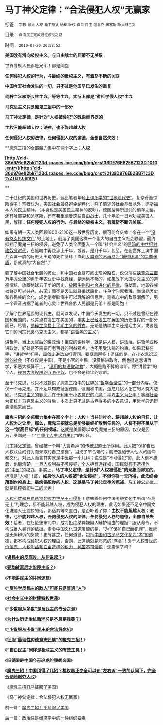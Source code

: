 # 马丁神父定律：“合法侵犯人权”无赢家

标签： `宗教` `政治` `人权` `马丁神父` `纳粹` `极权` `自由` `民主` `哈耶克` `米塞斯` `斯大林主义` 

目录： `自由民主宪政通往奴役之路`

时间： `2010-03-20 20:52:52`

**美国没有滑向极权主义，与自由战士的启蒙不无关系**

世界各族人民都是兄弟！都是同胞

**任何侵犯人权的行为，与最终的极权主义，有着斩不断的关联**

**中国今天社会发生的一切，只不过是他国早已发生的重复**

**纳粹主义和斯大林主义，等等主义，实际上都是“讲哲学侵人权”主义**

**马克思主义只是魔鬼三招中的一部分**

**马丁神父定律，是针对“人权被侵犯”的现象而界定的**

**主权不能超越人权；法律，也不能超越人权**

**任何侵犯人权的法律，任何侵犯人权的道德，全部自然失效**！

**魔鬼三招的全部魔力集中在两个字上：**人权**

**[http://cid-36d976e82bb7123d.spaces.live.com/blog/cns!36D976E82BB7123D!1010.entry](http://cid-36d976e82bb7123d.spaces.live.com/blog/cns%2136D976E82BB7123D%211010.entry)**

**

二十世纪的美国和世界历史，远比笔者年轻[上课所学的“世界现代史”](../../../2009/6/9/历史教科书的致命误导.md)，复杂奇诡惊险得多！笔者认为，美国社会最终避免纳粹化，除了前述的社会基础以外，罗斯福本人的民主精神，（本身也是美国民主精神的反映），德国纳粹所提供的前车之鉴，还有[哈耶克和米塞斯，还有弗里德曼这些自由战士](../../../2010/1/21/奥地利学派，孤独的自由战士.md)，几十年如一日地劝戒美国人民，解释：**任何侵犯人权的行为，与最终的极权主义，有着斩不断的关联**。

如果有朝一天人类回顾1800-2100这一段世界历史，很可能会庆幸上帝在一个“[没有悠久传统文化](../../../2010/1/14/中国传统文化不相容于民主社会的两种价值观.md)”的土地上，创造了美国这样一个伟大的自由主义社会联盟，最终抵挡了魔鬼三招的侵袭，避免了人类全面堕入一个叫“社会主义”的[黑暗的中世纪封建奴隶时代](../../../2010/1/20/奴隶社会传统文化传承的三个因素.md)，在黑暗中再跋涉上千年，或者，是几千年，甚至，在全世界上演中国几百年一度的历史大灭绝的死亡循环！直到[人类真的不再成为“地球环境”的主要矛盾](../../../2009/12/31/小农意识的“自然主义”是落后的共同根源.md)，那就真的“大自然”了

要了解中国社会发展的历史，和中国社会最可能出现的路径，仅仅泡在[狭窄的三百万平方公里的两千年农业史](../../../2008/11/20/300万适农区，2000年中国历史文明的含义.md)中找真经，是远远不够的。如果放下大国沙文主义的道德情结，放眼地球五千年的历史，[放眼生物和社会进化的规律](../../../2010/2/9/文明进化的途径：多点出现单源传播，和古埃及.md)，将发现，地球各族社群是可以共存、共荣；而不是天生就互相妖魔化，斗争个你死我活。当世界历史和各民族的文化，成为笔者脑海中可以理解的信息后，笔者心中的敌意消解了，另一个声音占据了笔者的心灵：世界各族人民都是兄弟！都是同胞！

了解了世界范围的现代史，就可以发现，中国今天发生的一切，只不过是曾经在德国和俄国的，也差点在发生在美国的，事[实上已经发生在英国](../../../2008/12/20/英殖民帝国终结，是经济理由.md)的历史进程的一部分而已。尽管，[纳粹主义换上了毛主义的外衣](../../../2009/6/26/马恩主义为什么适合移植入中国传统社会.md)。无论是纳粹主义还是毛主义，或者是它们的同宗兄弟马克思主义，都是“[讲哲学的主义](../../../2010/2/3/迷恋哲学不是邪恶的，就是没用的.md)”。

[讲哲学，当上大官后的讲政治](../../../2009/12/5/需要讲政治的社会和不需要讲政治的公民.md)！相应的讲科学，就是讲人权，讲法治。讲哲学或称讲政治，好处是不需要问老百姓的利益观点，也不用受法制的约束。如果君权在手，“讲哲学”打黑，显然比讲法治打官司，要惬意得多！奇怪的是，[在小农意识泛滥的社会](../../../2009/11/14/小奴意识缔造了中国传统文化.md)（不仅仅是中国），不是小官的小民，没资格讲政治，倒也挺迷恋讲哲学，邪恶大概算不上，“[没用的林语堂动物](../../../2009/2/2/实例解剖极左的人格认知误区.md)”，大概是跑不掉的诊断。将“讲哲学”的个人，[视为大官役用的五毛小奴](../../../2010/1/13/五毛就业是个技术活.md)，也不会是错误的诊断。

至于马克思，也只不过提供了魔鬼三招中的[民粹的“哲学合理性”](../../../2010/2/12/哲学是“岂有此理”的学问.md)的一部分内容。仅仅一个马克思，并不足以构成征服德国、俄国和中国，造成几亿人死亡的人类大悲剧。[马克思主义的罪恶，在于利用于小农意识的心魔：平均主义为公平！等级社会为正统！](../../../2009/6/26/马恩主义为什么适合移植入中国传统社会.md)马克思主义的背后，本质上只不过是古老得多的小农意识，用哲学的诡辩装潢起来而已。

**魔鬼三招的全部魔力集中在两个字上：**人权**！当任何社会，将超越人权的目标，让人权为之让步，那么，魔鬼三招就总是能够最终扩散到任何的，人权不得不屈从于这一“崇高目标”的任何领域**。这就是美国得以幸免魔鬼三招的原因，仅仅是因为，美国是一个“[严重个人主义自由化](../../../2009/7/28/美国资产阶级实用主义反动哲学.md)”的社会。

[马丁神父定律](../../../2010/1/27/为什么计划经济总是保护了落后产业.md)，曾经被一个叫“大言希声”的传统卫道士所误用。此人把“保护自已人权权益的行为而采取的自卫措施”，当成了不合理的；而把强加于人他人的信仰和文化，对此人而言其实就是中医那一小儿科；说成是“不可侵犯”的。此人倒不愚蠢，他很清楚，[一旦人权利益不可侵犯，个人拥有选择权，国民就有不选择他的“中医”的权力](../../../2008/10/19/避免行政干预强行推销中医作为医疗保障.md)。事实上，**马丁神父定律，是针对“人权被侵犯”的现象而界定的**。[标准是“人权”](../../../2009/11/20/人权不可侵犯在于完整性要求.md)！即，**如果他人的人权被“合法侵犯”，不但你将一无所得，此法终会落到你的身上，最终侵犯你的人权，这就是马丁神父定律的概述**。[马丁神父定律，就是民粹者即牛二的命运](../../../2009/10/13/小农意识仇富牛二历史命运.md)！

[人权利益和自由选择的权力神圣不可侵犯](../../../2009/10/31/人权利益交换对象伪代码逻辑.md)！意味着任何中国传统文化中所谓“至高无上”的理念，都不能超越人权，成为侵犯人权的理由。此话如果还不足令中国文化洗脑人士震惊的话，那话其等义直白，是否吓着了你：**主权不能超越人权；法律，也不能超越人权，任何侵犯人权的法律，任何侵犯人权的道德，全部自然失效**！后者，在纽伦堡审判中，成为拒绝纳粹嫌疑人辩护理由的理据：服从命令，不构成反人类罪的依据。更令中国文化卫道羞愧的是，“为了保护自已而犯罪”，反而是无罪辩诉的条款！更有甚之，任何道德，包括[中国和古罗马文化视为“孝”的道德](../../../2009/11/3/中国和古罗马的“孝道德”考究.md)，都不构成侵犯人权的理由，否则[，此道德就是邪恶的“道德”](../../../2009/11/5/儒家孟子至圣！摒弃封建忠孝道德枷锁.md)！对于[人权普世的价值观，人权利益和自由选择的权力，神圣不可侵犯](../../../2009/10/17/人的利益包括所有排他的权益.md)；您震惊了吗？

《[**讲民主的反腐败，从何说起？**](../../../2010/3/1/讲民主的反腐败，从何说起？.md)》

《[**要均贫富后才能民主吗？**](../../../2010/3/1/要均贫富后才能民主吗？.md)》

《[**不能讲民主的共同逻辑**](../../../2010/3/2/“物质供应极大丰富才能讲民主“.md)》

《[**“反科学反民主的敌人”可能只是普通“人”**](../../../2010/3/2/“反科学反民主的敌人”可能只是普通“人”.md)》

《[**社会主义中的封建特权世袭**](../../../2010/3/2/封建社会的权力世袭.md)》

《[**“少数服从多数”是反民主的专治之源**](../../../2010/3/3/“少数服从多数”是反人权反民主的专治之源.md)》

《[**为什么历史治乱循环总是不息更残暴？**](../../../2010/3/3/为什么历史治乱循环总是不息更残暴？.md)》

《[**“少数服从多数”民主的合法性危机**](http://blog.sina.com.cn/s/blog_5563a64d0100h72d.html)》

《[**征服“最理性的德意志民族”的魔鬼三招！**](../../../2010/3/17/征服“最理性的德意志民族”的魔鬼三招！.md)》

《[**“自由民主”同样是极权主义的有效工具！**](../../../2010/3/18/“自由平等”同样是极权主义的有效工具！.md)》

《[**旧德国是中国今天追求的理想帝国**](../../../2009/6/29/法式民主可能方便了民粹希特勒上台.md)》

《[**魔鬼三招！中国顶得了几招？极权暴正完全可以在“左右派”一致的认同下，完全合法地剥夺人权**](../../../2010/3/19/魔鬼三招！中国顶得了几招？.md)》

《[魔鬼三招几乎征服了美国](../../../2010/3/19/魔鬼三招几乎征服了美国.md)》

《马丁神父定律：合法侵犯人权无赢家》



前一篇：[魔鬼三招几乎征服了美国](../../../2010/3/19/魔鬼三招几乎征服了美国.md)

后一篇：[政治只是经济学中的一种组织要素](../../../2010/3/20/政治只是经济学中的一种组织要素.md)